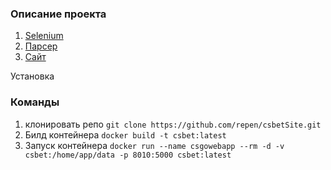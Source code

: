 ### Описание проекта

1. [Selenium](https://github.com/repen/csbet_selenium)
2. [Парсер](https://github.com/repen/csbetParser)
3. [Сайт](https://github.com/repen/csbetSite)


Установка

### Команды

1. клонировать репо ```git clone https://github.com/repen/csbetSite.git```
2. Билд контейнера ```docker build -t csbet:latest```
3. Запуск контейнера ```docker run --name csgowebapp --rm -d -v csbet:/home/app/data -p 8010:5000 csbet:latest```